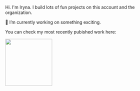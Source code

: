<!-- ### Hi there 👋 -->
Hi. I'm Iryna. I build lots of fun projects on this account and the 
<a href="http://autonoetica.com" target="_blank"><img src="http://autonoetica.com/images/logo-apricaphotography-pro-photographer-Thurston-county.png" alt="" style="height: auto !important;width:auto !important;" ></a> organization. 

🔭 I’m currently working on something exciting. 

You can check my most recently pubished work here:

<a href="https://play.google.com/store/apps/developer?id=Autonoetica" target="_blank"><img src="https://play.google.com/intl/en_us/badges/static/images/badges/en_badge_web_generic.png" alt="" style="height: auto !important;width:150px;" ></a>


                                                                                                                                                    
<!--
**ikabanen/ikabanen** is a ✨ _special_ ✨ repository because its `README.md` (this file) appears on your GitHub profile.

Here are some ideas to get you started:

- 🔭 I’m currently working on ...
- 🌱 I’m currently learning ...
- 👯 I’m looking to collaborate on ...
- 🤔 I’m looking for help with ...
- 💬 Ask me about ...
- 📫 How to reach me: ...
- 😄 Pronouns: ...
- ⚡ Fun fact: ...
-->
